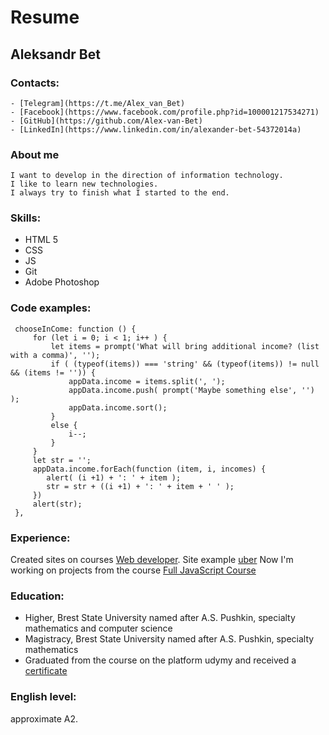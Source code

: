 # Resume

## **Aleksandr Bet**
### Contacts:
    - [Telegram](https://t.me/Alex_van_Bet) 
    - [Facebook](https://www.facebook.com/profile.php?id=100001217534271)
    - [GitHub](https://github.com/Alex-van-Bet)
    - [LinkedIn](https://www.linkedin.com/in/alexander-bet-54372014a)
 
### About me
    I want to develop in the direction of information technology. 
    I like to learn new technologies. 
    I always try to finish what I started to the end.

### Skills:
   * HTML 5
   * CSS
   * JS
   * Git
   * Adobe Photoshop
### Code examples:
   ```
	chooseInCome: function () {
		for (let i = 0; i < 1; i++ ) {
			let items = prompt('What will bring additional income? (list with a comma)', '');
			if ( (typeof(items)) === 'string' && (typeof(items)) != null && (items != '')) {
				appData.income = items.split(', ');
				appData.income.push( prompt('Maybe something else', '') );
				appData.income.sort();
			}
			else {
				i--;
			}
		}
		let str = '';
		appData.income.forEach(function (item, i, incomes) {
		   alert( (i +1) + ': ' + item );
		   str = str + ((i +1) + ': ' + item + ' ' );
		})
		alert(str);
	},
   ```
### Experience: 
   Created sites on courses [Web developer](https://www.udemy.com/webdeveloper). Site example [uber](https://alex-van-bet.github.io)
   Now I'm working on projects from the course [Full JavaScript Course](https://www.udemy.com/javascript_full)
### Education:
   * Higher, Brest State University named after A.S. Pushkin, specialty mathematics and computer science
   * Magistracy, Brest State University named after A.S. Pushkin, specialty mathematics
   * Graduated from the course on the platform udymy and received a [certificate](https://www.udemy.com/certificate/UC-61V36XM1)
### English level: 
   approximate A2.